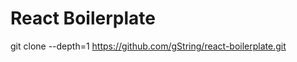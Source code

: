 # React Boilerplate
git clone --depth=1 https://github.com/gString/react-boilerplate.git <app folder here>

